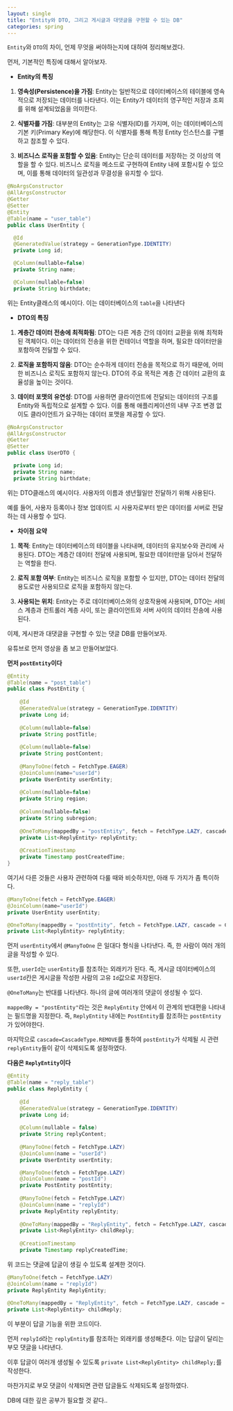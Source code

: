 ```yaml
---
layout: single
title: "Entity와 DTO, 그리고 게시글과 대댓글을 구현할 수 있는 DB"
categories: spring
---
```


`Entity`와 `DTO`의 차이, 언제 무엇을 써야하는지에 대하여 정리해보겠다.

먼저, 기본적인 특징에 대해서 알아보자.

- **Entity의 특징**

1. **영속성(Persistence)을 가짐**: Entity는 일반적으로 데이터베이스의 테이블에 영속적으로 저장되는 데이터를 나타낸다. 이는 Entity가 데이터의 영구적인 저장과 조회를 위해 설계되었음을 의미한다.

2. **식별자를 가짐**: 대부분의 Entity는 고유 식별자(ID)를 가지며, 이는 데이터베이스의 기본 키(Primary Key)에 해당한다. 이 식별자를 통해 특정 Entity 인스턴스를 구별하고 참조할 수 있다.

3. **비즈니스 로직을 포함할 수 있음**: Entity는 단순히 데이터를 저장하는 것 이상의 역할을 할 수 있다. 비즈니스 로직을 메소드로 구현하여 Entity 내에 포함시킬 수 있으며, 이를 통해 데이터의 일관성과 무결성을 유지할 수 있다.

```java
@NoArgsConstructor
@AllArgsConstructor
@Getter
@Setter
@Entity
@Table(name = "user_table")
public class UserEntity {

  @Id
  @GeneratedValue(strategy = GenerationType.IDENTITY)
  private Long id;

  @Column(nullable=false)
  private String name;

  @Column(nullable=false)
  private String birthdate;
```

위는 Entity클래스의 예시이다. 이는 데이터베이스의 `table`을 나타낸다

- **DTO의 특징**

1. **계층간 데이터 전송에 최적화됨**: DTO는 다른 계층 간의 데이터 교환을 위해 최적화된 객체이다. 이는 데이터의 전송을 위한 컨테이너 역할을 하며, 필요한 데이터만을 포함하여 전달할 수 있다.

2. **로직을 포함하지 않음**: DTO는 순수하게 데이터 전송을 목적으로 하기 때문에, 어떠한 비즈니스 로직도 포함하지 않는다. DTO의 주요 목적은 계층 간 데이터 교환의 효율성을 높이는 것이다.

3. **데이터 포맷의 유연성**: DTO를 사용하면 클라이언트에 전달되는 데이터의 구조를 Entity와 독립적으로 설계할 수 있다. 이를 통해 애플리케이션의 내부 구조 변경 없이도 클라이언트가 요구하는 데이터 포맷을 제공할 수 있다.

```java
@NoArgsConstructor
@AllArgsConstructor
@Getter
@Setter
public class UserDTO {

  private Long id;
  private String name;
  private String birthdate;
```

위는 DTO클래스의 예시이다. 사용자의 이름과 생년월일만 전달하기 위해 사용된다. 

예를 들어, 사용자 등록이나 정보 업데이트 시 사용자로부터 받은 데이터를 서버로 전달하는 데 사용할 수 있다.

- **차이점 요약**

1. **목적**: Entity는 데이터베이스의 테이블을 나타내며, 데이터의 유지보수와 관리에 사용된다. DTO는 계층간 데이터 전달에 사용되며, 필요한 데이터만을 담아서 전달하는 역할을 한다.

2. **로직 포함 여부**: Entity는 비즈니스 로직을 포함할 수 있지만, DTO는 데이터 전달의 용도로만 사용되므로 로직을 포함하지 않는다.

3. **사용되는 위치**: Entity는 주로 데이터베이스와의 상호작용에 사용되며, DTO는 서비스 계층과 컨트롤러 계층 사이, 또는 클라이언트와 서버 사이의 데이터 전송에 사용된다.

이제, 게시판과 대댓글을 구현할 수 있는 댓글 DB를 만들어보자.

유튜브로 먼저 영상을 좀 보고 만들어보았다.

**먼저 `postEntity`이다**

```java
@Entity
@Table(name = "post_table")
public class PostEntity {
	
  	@Id
  	@GeneratedValue(strategy = GenerationType.IDENTITY)
  	private Long id;
  	
  	@Column(nullable=false)
  	private String postTitle;
  	
  	@Column(nullable=false)
  	private String postContent;
  
  	@ManyToOne(fetch = FetchType.EAGER)
  	@JoinColumn(name="userId")
  	private UserEntity userEntity;
  	
  	@Column(nullable=false)
    private String region;
  	
  	@Column(nullable=false)
    private String subregion; 
  	
  	@OneToMany(mappedBy = "postEntity", fetch = FetchType.LAZY, cascade = CascadeType.REMOVE)
  	private List<ReplyEntity> replyEntity;
  	
  	@CreationTimestamp
  	private Timestamp postCreatedTime;
}
```

여기서 다른 것들은 사용자 관련하여 다룰 때와 비슷하지만, 아래 두 가지가 좀 특이하다.

```java
@ManyToOne(fetch = FetchType.EAGER)
@JoinColumn(name="userId")
private UserEntity userEntity;

@OneToMany(mappedBy = "postEntity", fetch = FetchType.LAZY, cascade = CascadeType.REMOVE)
private List<ReplyEntity> replyEntity;
```

먼저 `userEntity`에서 `@ManyToOne` 은 일대다 형식을 나타낸다. 즉, 한 사람이 여러 개의 글을 작성할 수 있다. 

또한, `userId`는 `userEntity`를 참조하는 외래키가 된다. 즉, 게시글 데이터베이스의 `userId`칸은 게시글을 작성한 사람의 고유 `Id`값으로 저장된다.

`@OneToMany`는 반대를 나타낸다. 하나의 글에 여러개의 댓글이 생성될 수 있다. 

`mappedBy = "postEntity"`라는 것은 `ReplyEntity` 안에서 이 관계의 반대편을 나타내는 필드명을 지정한다. 즉, `ReplyEntity` 내에는 `PostEntity`를 참조하는 `postEntity` 가 있어야한다.

마지막으로 `cascade=CascadeType.REMOVE`를 통하여 `postEntity`가 삭제될 시 관련 `replyEntity`들이 같이 삭제되도록 설정하였다. 

**다음은 `ReplyEntity`이다**

```java
@Entity
@Table(name = "reply_table")
public class ReplyEntity {
		
    @Id
    @GeneratedValue(strategy = GenerationType.IDENTITY)
    private Long id;
  		
    @Column(nullable = false)
    private String replyContent;
  		
    @ManyToOne(fetch = FetchType.LAZY)
    @JoinColumn(name = "userId")
    private UserEntity userEntity;

    @ManyToOne(fetch = FetchType.LAZY)
    @JoinColumn(name = "postId")
    private PostEntity postEntity;
  		
    @ManyToOne(fetch = FetchType.LAZY)
    @JoinColumn(name = "replyId")
    private ReplyEntity replyEntity;
  
    @OneToMany(mappedBy = "ReplyEntity", fetch = FetchType.LAZY, cascade = CascadeType.REMOVE)
    private List<ReplyEntity> childReply;
  		
    @CreationTimestamp
    private Timestamp replyCreatedTime;
```

위 코드는 댓글에 답글이 생길 수 있도록 설계한 것이다.

```java
@ManyToOne(fetch = FetchType.LAZY)
@JoinColumn(name = "replyId")
private ReplyEntity ReplyEntity;
  
@OneToMany(mappedBy = "ReplyEntity", fetch = FetchType.LAZY, cascade = CascadeType.REMOVE)
private List<ReplyEntity> childReply;
```

이 부분이 답글 기능을 위한 코드이다.

먼저 `replyId`라는 `replyEntity`를 참조하는 외래키를 생성해준다. 이는 답글이 달리는 부모 댓글을 나타낸다.

이후 답글이 여러개 생성될 수 있도록 `private List<ReplyEntity> childReply;`를 작성한다.

마찬가지로 부모 댓글이 삭제되면 관련 답글들도 삭제되도록 설정하였다.

DB에 대한 깊은 공부가 필요할 것 같다..
